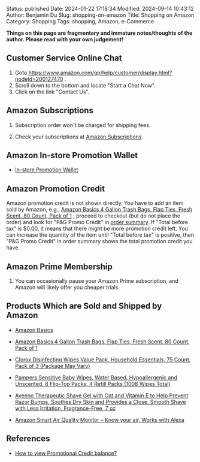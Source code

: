 Status: published
Date: 2024-01-22 17:18:34
Modified: 2024-09-14 10:43:12
Author: Benjamin Du
Slug: shopping-on-amazon
Title: Shopping on Amazon
Category: Shopping
Tags: shopping, Amazon, e-Commerce

**Things on this page are fragmentary and immature notes/thoughts of the author. Please read with your own judgement!**

## Customer Service Online Chat 

1. Goto
    <https://www.amazon.com/gp/help/customer/display.html?nodeId=200127470>
    .
2. Scroll down to the bottom and locate "Start a Chat Now".
3. Click on the link "Contact Us".

## Amazon Subscriptions

1. Subscription order won't be charged for shipping fees.

2. Check your subscriptions at 
    [Amazon Subscriptions](https://www.amazon.com/auto-deliveries?ref_=pe_29444320_544268820__em_sc_vs)
    .

## Amazon In-store Promotion Wallet

- [In-store Promotion Wallet](https://www.amazon.com/promotions/brands/fresh)

## Amazon Promotion Credit

Amazon promotion credit is not shown directly.
You have to add an item sold by Amazon,
e.g.,
[Amazon Basics 4 Gallon Trash Bags, Flap Ties, Fresh Scent, 80 Count, Pack of 1](https://www.amazon.com/dp/B09NQGR39K?psc=1&ref=ppx_yo2ov_dt_b_product_details)
, 
proceed to checkout (but do not place the order)
and look for "P&G Promo Credit" in [order summary](https://private-user-images.githubusercontent.com/824507/354942960-12d58f8e-f52f-419d-84fc-f6025d506b8f.png?jwt=eyJhbGciOiJIUzI1NiIsInR5cCI6IkpXVCJ9.eyJpc3MiOiJnaXRodWIuY29tIiwiYXVkIjoicmF3LmdpdGh1YnVzZXJjb250ZW50LmNvbSIsImtleSI6ImtleTUiLCJleHAiOjE3MjI4MjA3NDQsIm5iZiI6MTcyMjgyMDQ0NCwicGF0aCI6Ii84MjQ1MDcvMzU0OTQyOTYwLTEyZDU4ZjhlLWY1MmYtNDE5ZC04NGZjLWY2MDI1ZDUwNmI4Zi5wbmc_WC1BbXotQWxnb3JpdGhtPUFXUzQtSE1BQy1TSEEyNTYmWC1BbXotQ3JlZGVudGlhbD1BS0lBVkNPRFlMU0E1M1BRSzRaQSUyRjIwMjQwODA1JTJGdXMtZWFzdC0xJTJGczMlMkZhd3M0X3JlcXVlc3QmWC1BbXotRGF0ZT0yMDI0MDgwNVQwMTE0MDRaJlgtQW16LUV4cGlyZXM9MzAwJlgtQW16LVNpZ25hdHVyZT0yNzAyM2UyMGY5YzMxMWQ2MDRmYTk2YjIzNGYzYzlkZjAyOWJhZjg1OTEwMmU3OTExYTczMzFhMzVmY2U3ODI1JlgtQW16LVNpZ25lZEhlYWRlcnM9aG9zdCZhY3Rvcl9pZD0wJmtleV9pZD0wJnJlcG9faWQ9MCJ9.w0_ju6vIZw3V9XpfPLPjS4fWJxOtWWTzD756VUlV7-g).
If "Total before tax" is $0.00, 
it means that there might be more promotion credit left. 
You can increase the quantity of the item until "Total before tax" is positive,
then "P&G Promo Credit" in order summary shows the total promotion credit you have.

## Amazon Prime Membership

1. You can occasionally pause your Amazon Prime subscription,
    and Amazon will likely offer you cheaper trials.

## Products Which are Sold and Shipped by Amazon

- [Amazon Basics](https://www.amazon.com/stores/AmazonBasics/page/947C6949-CF8E-4BD3-914A-B411DD3E4433?ref_=ast_bln)

- [Amazon Basics 4 Gallon Trash Bags, Flap Ties, Fresh Scent, 80 Count, Pack of 1](https://www.amazon.com/dp/B09NQGR39K?ref=ppx_yo2ov_dt_b_fed_asin_title)

- [Clorox Disinfecting Wipes Value Pack, Household Essentials, 75 Count, Pack of 3 (Package May Vary)](https://www.amazon.com/gp/product/B00HSC9F2C/ref=ppx_yo_dt_b_asin_title_o00_s00?ie=UTF8&th=1)

- [Pampers Sensitive Baby Wipes, Water Based, Hypoallergenic and Unscented, 8 Flip-Top Packs, 4 Refill Packs (1008 Wipes Total)](https://www.amazon.com/dp/B0BJ13K7FR?ref=ppx_yo2ov_dt_b_fed_asin_title)

- [Aveeno Therapeutic Shave Gel with Oat and Vitamin E to Help Prevent Razor Bumps, Soothes Dry Skin and Provides a Close, Smooth Shave with Less Irritation, Fragrance-Free, 7 oz](https://www.amazon.com/dp/B0000536EY?ref=ppx_yo2ov_dt_b_fed_asin_title)

- [Amazon Smart Air Quality Monitor – Know your air, Works with Alexa](https://www.amazon.com/dp/B08W8KS8D3?psc=1&ref=ppx_yo2ov_dt_b_product_details)

## References
- [How to view Promotional Credit balance?](https://www.reddit.com/r/amazonprime/comments/18p76pa/how_to_view_promotional_credit_balance/)
